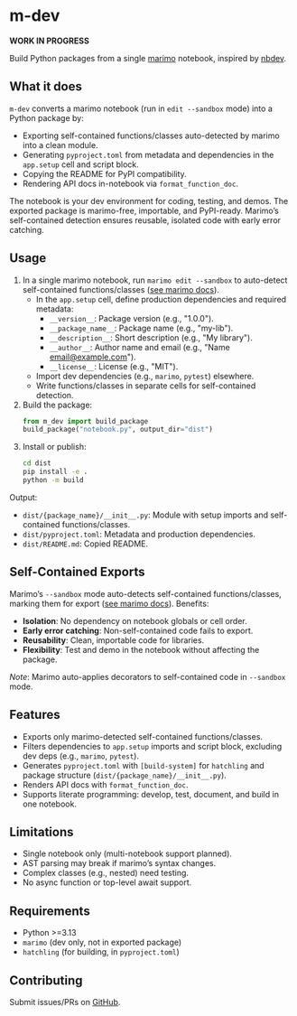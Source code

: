 # m-dev

**WORK IN PROGRESS**

Build Python packages from a single [marimo](https://marimo.io) notebook, inspired by [nbdev](https://nbdev.fast.ai).

## What it does

`m-dev` converts a marimo notebook (run in `edit --sandbox` mode) into a Python package by:
- Exporting self-contained functions/classes auto-detected by marimo into a clean module.
- Generating `pyproject.toml` from metadata and dependencies in the `app.setup` cell and script block.
- Copying the README for PyPI compatibility.
- Rendering API docs in-notebook via `format_function_doc`.

The notebook is your dev environment for coding, testing, and demos. The exported package is marimo-free, importable, and PyPI-ready. Marimo’s self-contained detection ensures reusable, isolated code with early error catching.

## Usage

1. In a single marimo notebook, run `marimo edit --sandbox` to auto-detect self-contained functions/classes ([see marimo docs](https://docs.marimo.io/guides/reusing_functions/)).
   - In the `app.setup` cell, define production dependencies and required metadata:
     - `__version__`: Package version (e.g., "1.0.0").
     - `__package_name__`: Package name (e.g., "my-lib").
     - `__description__`: Short description (e.g., "My library").
     - `__author__`: Author name and email (e.g., "Name <email@example.com>").
     - `__license__`: License (e.g., "MIT").
   - Import dev dependencies (e.g., `marimo`, `pytest`) elsewhere.
   - Write functions/classes in separate cells for self-contained detection.
2. Build the package:
   ```python
   from m_dev import build_package
   build_package("notebook.py", output_dir="dist")
   ```
3. Install or publish:
   ```bash
   cd dist
   pip install -e .
   python -m build
   ```

Output:
- `dist/{package_name}/__init__.py`: Module with setup imports and self-contained functions/classes.
- `dist/pyproject.toml`: Metadata and production dependencies.
- `dist/README.md`: Copied README.

## Self-Contained Exports

Marimo’s `--sandbox` mode auto-detects self-contained functions/classes, marking them for export ([see marimo docs](https://docs.marimo.io/guides/reusing_functions/)). Benefits:
- **Isolation**: No dependency on notebook globals or cell order.
- **Early error catching**: Non-self-contained code fails to export.
- **Reusability**: Clean, importable code for libraries.
- **Flexibility**: Test and demo in the notebook without affecting the package.

*Note*: Marimo auto-applies decorators to self-contained code in `--sandbox` mode.

## Features

- Exports only marimo-detected self-contained functions/classes.
- Filters dependencies to `app.setup` imports and script block, excluding dev deps (e.g., `marimo`, `pytest`).
- Generates `pyproject.toml` with `[build-system]` for `hatchling` and package structure (`dist/{package_name}/__init__.py`).
- Renders API docs with `format_function_doc`.
- Supports literate programming: develop, test, document, and build in one notebook.

## Limitations

- Single notebook only (multi-notebook support planned).
- AST parsing may break if marimo’s syntax changes.
- Complex classes (e.g., nested) need testing.
- No async function or top-level await support.

## Requirements

- Python >=3.13
- `marimo` (dev only, not in exported package)
- `hatchling` (for building, in `pyproject.toml`)

## Contributing

Submit issues/PRs on [GitHub](https://github.com/your-repo/m-dev).
